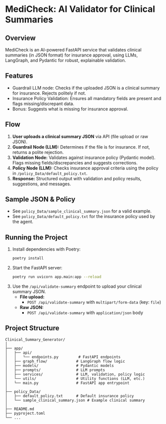 # MediCheck: AI Validator for Clinical Summaries

## Overview
MediCheck is an AI-powered FastAPI service that validates clinical summaries (in JSON format) for insurance approval, using LLMs, LangGraph, and Pydantic for robust, explainable validation.

## Features
- Guardrail LLM node: Checks if the uploaded JSON is a clinical summary for insurance. Rejects politely if not.
- Insurance Policy Validation: Ensures all mandatory fields are present and flags missing/discrepant data.
- Bonus: Suggests what is missing for insurance approval.

## Flow
1. **User uploads a clinical summary JSON** via API (file upload or raw JSON).
2. **Guardrail Node (LLM):** Determines if the file is for insurance. If not, returns a polite rejection.
3. **Validation Node:** Validates against insurance policy (Pydantic model). Flags missing fields/discrepancies and suggests corrections.
4. **Policy Node (LLM):** Checks insurance approval criteria using the policy in `/policy_Data/default_policy.txt`.
5. **Response:** Structured output with validation and policy results, suggestions, and messages.

## Sample JSON & Policy
- See `policy_Data/sample_clinical_summary.json` for a valid example.
- See `policy_Data/default_policy.txt` for the insurance policy used by the agent.

## Running the Project
1. Install dependencies with Poetry:
   ```bash
   poetry install
   ```
2. Start the FastAPI server:
   ```bash
   poetry run uvicorn app.main:app --reload
   ```
3. Use the `/api/validate-summary` endpoint to upload your clinical summary JSON.
   - **File upload:**
     - `POST /api/validate-summary` with `multipart/form-data` (key: `file`)
   - **Raw JSON:**
     - `POST /api/validate-summary` with `application/json` body

## Project Structure
```
Clinical_Summary_Generator/
│
├── app/
│   ├── api/
│   │   └── endpoints.py         # FastAPI endpoints
│   ├── graph_flow/             # LangGraph flow logic
│   ├── models/                 # Pydantic models
│   ├── prompts/                # LLM prompts
│   ├── services/               # LLM, validation, policy logic
│   └── utils/                  # Utility functions (LLM, etc.)
│   └── main.py                 # FastAPI app entrypoint
│
├── policy_Data/
│   ├── default_policy.txt      # Default insurance policy
│   └── sample_clinical_summary.json # Example clinical summary
│
├── README.md
├── pyproject.toml
└── ...
```
